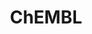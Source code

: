 ---
layout: default
bigquery: https://console.cloud.google.com/bigquery?p=patents-public-data&d=ebi_chembl&page=dataset
citation: '"The ChEMBL database in 2017." Anna Gaulton, Anne Hersey, Michał Nowotka,
  A Patrícia Bento, Jon Chambers, David Mendez, Prudence Mutowo, Francis Atkinson,
  Louisa J Bellis, Elena Cibrián-Uhalte, Mark Davies, Nathan Dedman, Anneli Karlsson,
  María Paula Magariños, John P Overington, George Papadatos, Ines Smit, Andrew R
  Leach Nucleic acids Research (2017) 45 (Database Issue), D945-D954'
contributors: European Bioinformatics Institute
cost: None
description: ChEMBL Data is a manually curated database of small molecules used in
  drug discovery, including information about existing patented drugs.
documentation: 'schema: https://www.ebi.ac.uk/chembl/db_schema


  '
last_edit: 04/08/2022, 12:42:49
location: https://console.cloud.google.com/marketplace/product/google_patents_public_datasets/chembl
maintained_by: EMBL-EBI, an outstation of European Molecular Biology Laboratory
related_publications: '

  ChEMBL: towards direct deposition of bioassay data.


  Mendez D, Gaulton A, Bento AP, Chambers J, De Veij M, Félix E, Magariños MP, Mosquera
  JF, Mutowo P, Nowotka M, Gordillo-Marañón M, Hunter F, Junco L, Mugumbate G, Rodriguez-Lopez
  M, Atkinson F, Bosc N, Radoux CJ, Segura-Cabrera A, Hersey A, Leach AR.


  — Nucleic Acids Res. 2019; 47(D1):D930-D940. doi: 10.1093/nar/gky1075

  '
schema_fields:
- predbind_id
- creation_date
- metref_id
- molfile
- patent_id
- assay_class_id
- confidence
- normal_range_min
- submission_date
- num_ro5_violations
- withdrawn_reason
- molecule_type
- hbd
- oc_id
- curation_comment
- frac_class_id
- species_group_flag
- assay_id
- stem
- source
- level2
- mutation
- cidx
- therapeutic_flag
- assay_desc
- major_class
- aidx
- assay_tissue
- start_position
- relationship_desc
- chembl_id
- entity_type
- mechanism_of_action
- bei
- component_type
- title
- num_lipinski_ro5_violations
- target_mapping
- src_short_name
- frac_code
- l2
- src_id
- uo_units
- assay_tax_id
- label
- structure_type
- level2_description
- issue
- rgid
- component_id
- protein_class_synonym
- assay_source
- active_molregno
- assay_strain
- qed_weighted
- pathway_key
- applicant_full_name
- tax_id
- patent_no
- warning_type
- innovator_company
- first_in_class
- company
- site_residues
- withdrawn_class
- acd_logd
- bto_id
- inorganic_flag
- normal_range_max
- ddd_units
- cx_logd
- warnref_id
- authors
- sitecomp_id
- protein_class_desc
- cell_id
- sequence_md5sum
- trade_name
- co_stem_id
- log_id
- mechanism_comment
- irac_class_id
- standard_units
- mc_organism
- ddd_comment
- result_flag
- substrate_record_id
- molsyn_id
- oral
- tissue_id
- who_extra
- mol_hrac_id
- molecular_species
- standard_inchi
- src_assay_id
- efo_term
- cx_most_apka
- level3
- cellosaurus_id
- downgraded
- actsm_id
- assay_category
- hba_lipinski
- res_stem_id
- patent_expire_date
- product_id
- potential_duplicate
- organism
- ro3_pass
- max_phase
- l3
- updated_by
- subgroup
- standard_inchi_key
- pref_name
- confidence_score
- set_name
- activity_comment
- site_id
- parent_molregno
- bao_id
- cpd_str_alert_id
- usan_stem_definition
- prod_pat_id
- volume
- class_type
- parameter_value
- molecular_mechanism
- metabolite_record_id
- synonyms
- job_id
- priority
- target_desc
- patent_use_code
- activity_count
- standard_type
- mec_id
- comp_class_id
- annotation
- irac_code
- published_relation
- who_name
- smid
- polymer_flag
- assay_param_id
- prodrug
- l7
- withdrawn_year
- hbd_lipinski
- chebi_par_id
- assay_type
- standard_flag
- level3_description
- target_type
- relation
- l6
- level4_description
- acd_logp
- rtb
- level1_description
- ref_type
- activity_id
- targrel_id
- cell_ontology_id
- year
- warning_id
- le
- doc_type
- targcomp_id
- syn_type
- indref_id
- ddd_value
- level1
- tid_fixed
- domain_type
- standard_value
- previous_company
- direct_interaction
- parent_id
- ingredient
- full_mwt
- lle
- mc_tax_id
- aromatic_rings
- doc_id
- heavy_atoms
- disease_efficacy
- research_stem
- prediction_method
- helm_notation
- hrac_code
- component_synonym
- drug_record_id
- warning_year
- compound_name
- upper_value
- level4
- relationship
- status
- entity_id
- alert_name
- aspect
- nda_type
- toid
- bao_format
- drug_substance_flag
- orig_description
- clo_id
- ap_id
- max_phase_for_ind
- journal
- mc_target_name
- atc_code
- pchembl_value
- standard_relation
- parameter_type
- path
- description
- mc_target_accession
- withdrawn_flag
- strength
- qudt_units
- sequence
- met_comment
- num_alerts
- molregno
- cell_source_tissue
- ridx
- l8
- isoform
- record_id
- level5
- hba
- cell_source_organism
- go_id
- warning_class
- l1
- usan_stem
- parent_type
- db_source
- first_approval
- last_page
- variant_id
- usan_substem
- selectivity_comment
- mw_freebase
- alert_set_id
- data_validity_comment
- caloha_id
- stem_class
- withdrawn_country
- text_value
- met_conversion
- class_level
- drug_product_flag
- source_domain_id
- hrac_class_id
- cell_name
- cell_description
- alert_id
- compound_key
- standard_upper_value
- relationship_type
- country
- cl_lincs_id
- l4
- route
- related_tid
- uberon_id
- parenteral
- chirality
- cx_logp
- parent_go_id
- enzyme_tid
- ad_type
- full_molformula
- usan_stem_id
- usan_year
- ass_cls_map_id
- compd_id
- assay_test_type
- publication_number
- comp_go_id
- smarts
- topical
- accession
- active_ingredient
- published_units
- stat
- idx
- action_type
- domain_description
- name
- ddd_id
- ref_id
- ddd_admr
- dosed_ingredient
- definition
- compsyn_id
- mol_irac_id
- mw_monoisotopic
- mc_target_type
- delist_flag
- end_position
- protein_class_id
- tbl
- mol_frac_id
- doi
- mol_atc_id
- std_act_id
- binding_site_comment
- assay_subcellular_fraction
- formulation_id
- last_active
- acd_most_apka
- sei
- standard_text_value
- approval_date
- published_value
- db_version
- assay_cell_type
- cell_source_tax_id
- acd_most_bpka
- alogp
- drugind_id
- value
- indication_class
- dosage_form
- src_description
- version
- published_type
- src_compound_id
- first_page
- mecref_id
- comments
- warning_country
- units
- abstract
- warning_description
- cx_most_bpka
- l5
- ref_url
- enzyme_name
- domain_id
- natural_product
- type
- tid
- updated_on
- black_box_warning
- curated_by
- efo_id
- site_name
- assay_organism
- short_name
- mesh_id
- protclasssyn_id
- bao_endpoint
- homologue
- met_id
- pubmed_id
- mesh_heading
- canonical_smiles
- biocomp_id
- domain_name
- pathway_id
- availability_type
- psa
- as_id
shortname: chembl
tags:
- biotechnology
- health
- chemical
- bioinformatics
- medical
terms_of_use: CC BY-SA 3.0
title: ChEMBL
uuid: e232a192-965c-4ec9-904c-155b6dfe56c5
---